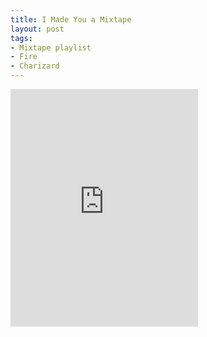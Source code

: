 ```yaml
---
title: I Made You a Mixtape
layout: post
tags:
- Mixtape playlist
- Fire
- Charizard
---
```


<iframe src="https://open.spotify.com/embed/playlist/7l5GZCzwJgVlwsJhjomUuS" width="300" height="380" frameborder="0" allowtransparency="true" allow="encrypted-media"></iframe>